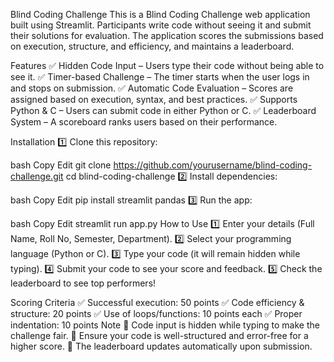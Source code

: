 Blind Coding Challenge
This is a Blind Coding Challenge web application built using Streamlit. Participants write code without seeing it and submit their solutions for evaluation. The application scores the submissions based on execution, structure, and efficiency, and maintains a leaderboard.

Features
✅ Hidden Code Input – Users type their code without being able to see it.
✅ Timer-based Challenge – The timer starts when the user logs in and stops on submission.
✅ Automatic Code Evaluation – Scores are assigned based on execution, syntax, and best practices.
✅ Supports Python & C – Users can submit code in either Python or C.
✅ Leaderboard System – A scoreboard ranks users based on their performance.

Installation
1️⃣ Clone this repository:

bash
Copy
Edit
git clone https://github.com/yourusername/blind-coding-challenge.git
cd blind-coding-challenge
2️⃣ Install dependencies:

bash
Copy
Edit
pip install streamlit pandas
3️⃣ Run the app:

bash
Copy
Edit
streamlit run app.py
How to Use
1️⃣ Enter your details (Full Name, Roll No, Semester, Department).
2️⃣ Select your programming language (Python or C).
3️⃣ Type your code (it will remain hidden while typing).
4️⃣ Submit your code to see your score and feedback.
5️⃣ Check the leaderboard to see top performers!

Scoring Criteria
✅ Successful execution: 50 points
✅ Code efficiency & structure: 20 points
✅ Use of loops/functions: 10 points each
✅ Proper indentation: 10 points
Note
🛑 Code input is hidden while typing to make the challenge fair.
🛑 Ensure your code is well-structured and error-free for a higher score.
🛑 The leaderboard updates automatically upon submission.
